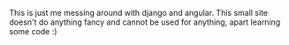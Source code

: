 This is just me messing around with django and angular.
This small site doesn't do anything fancy and cannot be used for anything, apart learning some code :)
